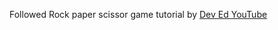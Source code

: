 Followed Rock paper scissor game tutorial by [Dev Ed YouTube](https://www.youtube.com/watch?v=qWPtKtYEsN4)
